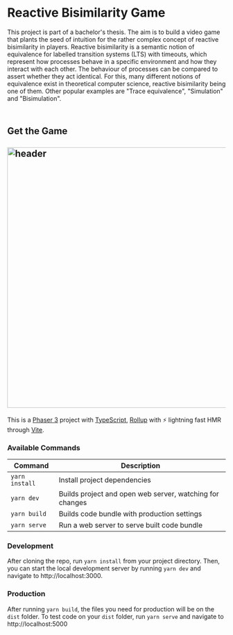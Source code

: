 <h1> Reactive Bisimilarity Game </h1>

This project is part of a bachelor's thesis. The aim is to build a video game that plants the seed of intuition for the rather complex concept of reactive bisimilarity in players. Reactive bisimilarity is a semantic notion of equivalence for labelled transition systems (LTS) with timeouts, which represent how processes behave in a specific environment and how they interact with each other. The behaviour of processes can be compared to assert whether they act identical. For this, many different notions of equivalence exist in theoretical computer science, reactive bisimilarity being one of them. Other popular examples are "Trace equivalence", "Simulation" and "Bisimulation".<h2 >

  <br>
  Get the Game
  <br>
  <br>
  <a href="https://github.com/geocine/phaser3-rollup-typescript#readme"><img src="https://i.imgur.com/6lcIxDs.png" alt="header" width="600"/></a>

</h2>

This is a [Phaser 3](https://github.com/photonstorm/phaser) project with [TypeScript](https://www.typescriptlang.org/), [Rollup](https://rollupjs.org) with ⚡️ lightning fast HMR through [Vite](https://vitejs.dev/).

### Available Commands


| Command        | Description                                              |
| ---------------- | ---------------------------------------------------------- |
| `yarn install` | Install project dependencies                             |
| `yarn dev`     | Builds project and open web server, watching for changes |
| `yarn build`   | Builds code bundle with production settings              |
| `yarn serve`   | Run a web server to serve built code bundle              |

### Development

After cloning the repo, run `yarn install` from your project directory. Then, you can start the local development
server by running `yarn dev` and navigate to http://localhost:3000.

### Production

After running `yarn build`, the files you need for production will be on the `dist` folder. To test code on your `dist` folder, run `yarn serve` and navigate to http://localhost:5000
